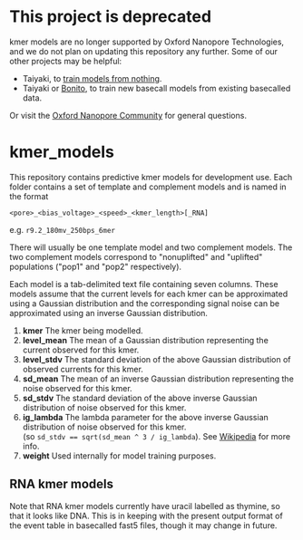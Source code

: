# This project is deprecated
kmer models are no longer supported by Oxford Nanopore Technologies, and we do not plan on updating this repository any further. Some of our other projects may be helpful:

* Taiyaki, to [train models from nothing](https://github.com/nanoporetech/taiyaki#abinitio-training).
* Taiyaki or [Bonito](https://github.com/nanoporetech/bonito#training-your-own-model), to train new basecall models from existing basecalled data.

Or visit the [Oxford Nanopore Community](https://community.nanoporetech.com/) for general questions.

# kmer_models
This repository contains predictive kmer models for development use. Each folder contains a set of template and complement models and is named in the format

`<pore>_<bias_voltage>_<speed>_<kmer_length>[_RNA]`

e.g. `r9.2_180mv_250bps_6mer`

There will usually be one template model and two complement models. The two complement models correspond to "nonuplifted" and "uplifted" populations ("pop1" and "pop2" respectively).

Each model is a tab-delimited text file containing seven columns. These models assume that the current levels for each kmer can be approximated using a Gaussian distribution and the corresponding signal noise can be approximated using an inverse Gaussian distribution.

1. **kmer** The kmer being modelled.
2. **level_mean** The mean of a Gaussian distribution representing the current observed for this kmer.
3. **level_stdv** The standard deviation of the above Gaussian distribution of observed currents for this kmer.
4. **sd_mean** The mean of an inverse Gaussian distribution representing the noise observed for this kmer.
5. **sd_stdv** The standard deviation of the above inverse Gaussian distribution of noise observed for this kmer.
6. **ig_lambda** The lambda parameter for the above inverse Gaussian distribution of noise observed for this kmer.  
   (so `sd_stdv == sqrt(sd_mean ^ 3 / ig_lambda`). See [Wikipedia](https://en.wikipedia.org/wiki/Inverse_Gaussian_distribution) for more info.
7. **weight** Used internally for model training purposes.

## RNA kmer models

Note that RNA kmer models currently have uracil labelled as thymine, so that it looks like DNA. This is in keeping with the present output format of the event table in basecalled fast5 files, though it may change in future.
